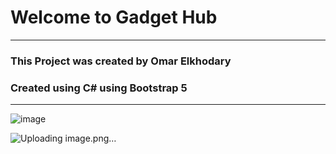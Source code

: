 # Welcome to Gadget Hub
---
### This Project was created by Omar Elkhodary
### Created using C# using Bootstrap 5 
---
 ![image](https://github.com/user-attachments/assets/afefadd6-d9d7-42ad-98d4-1f8ffecc6061)

![Uploading image.png…]()
